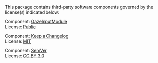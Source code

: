 This package contains third-party software components governed by the license(s) indicated below:

Component: [GazeInputModule](http://talesfromtherift.com/vr-gaze-input)<br>
License: [Public](http://talesfromtherift.com/vr-gaze-input)

Component: [Keep a Changelog](https://keepachangelog.com/en/1.1.0)<br>
License: [MIT](https://choosealicense.com/licenses/mit)

Component: [SemVer](https://semver.org/spec/v2.0.0.html)<br>
License: [CC BY 3.0](https://semver.org/spec/v2.0.0.html#license)